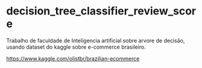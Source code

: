 # decision_tree_classifier_review_score
Trabalho de faculdade de Inteligencia artificial sobre arvore de decisão, usando dataset do kaggle sobre e-commerce  brasileiro.


https://www.kaggle.com/olistbr/brazilian-ecommerce
